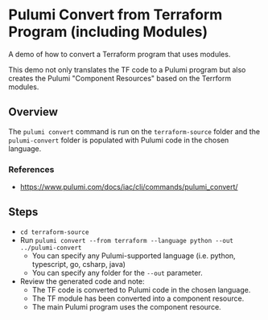 # Pulumi Convert from Terraform Program (including Modules)
A demo of how to convert a Terraform program that uses modules.

This demo not only translates the TF code to a Pulumi program but also creates the Pulumi "Component Resources" based on the Terrform modules.

## Overview
The `pulumi convert` command is run on the `terraform-source` folder and the `pulumi-convert` folder is populated with Pulumi code in the chosen language.

### References
* https://www.pulumi.com/docs/iac/cli/commands/pulumi_convert/ 

## Steps
* `cd terraform-source`
* Run `pulumi convert --from terraform --language python --out ../pulumi-convert`
  * You can specify any Pulumi-supported language (i.e. python, typescript, go, csharp, java)
  * You can specify any folder for the `--out` parameter. 
* Review the generated code and note:
  * The TF code is converted to Pulumi code in the chosen language.
  * The TF module has been converted into a component resource.
  * The main Pulumi program uses the component resource.
